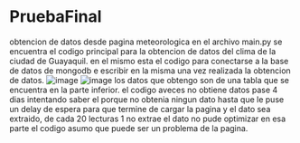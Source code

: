 # PruebaFinal
obtencion de datos desde pagina meteorologica
en el archivo main.py se encuentra el codigo principal para la obtencion de datos del clima de la ciudad de Guayaquil.
en el mismo esta el codigo para conectarse a la base de datos de mongodb e escribir en la misma una vez realizada la obtencion de datos.
![image](https://github.com/CarlosClavijo7/PruebaFinal/assets/71853293/d689c48e-0621-4a85-a8e6-7d83db9b7333)
![image](https://github.com/CarlosClavijo7/PruebaFinal/assets/71853293/3726e008-05d3-4e26-8459-9f6372d0b121)
los datos que obtengo son de una tabla que se encuentra en la parte inferior.
el codigo aveces no obtiene datos pase 4 dias intentando saber el porque no obtenia ningun dato hasta que le puse un delay de espera para que termine de cargar la pagina y el dato sea extraido, de cada 20 lecturas 1 no extrae el dato no pude optimizar en esa parte el codigo asumo que puede ser un problema de la pagina. 




